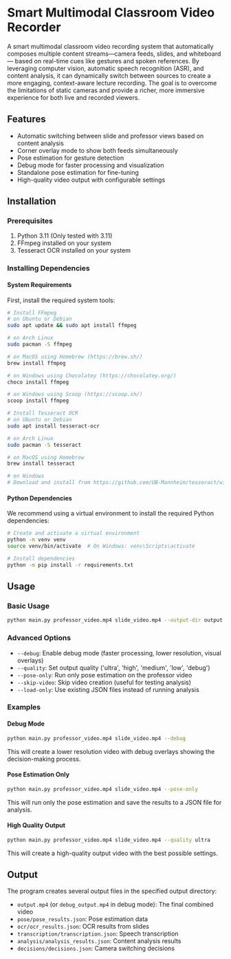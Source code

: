 # Smart Multimodal Classroom Video Recorder
A smart multimodal classroom video recording system that
automatically composes multiple content streams—camera feeds, slides, and whiteboard—
based on real-time cues like gestures and spoken references. By leveraging
computer vision, automatic speech recognition (ASR), and content analysis, it can dynamically
switch between sources to create a more engaging, context-aware
lecture recording. The goal is to overcome the limitations of static cameras and
provide a richer, more immersive experience for both live and recorded viewers.

## Features
- Automatic switching between slide and professor views based on content analysis
- Corner overlay mode to show both feeds simultaneously
- Pose estimation for gesture detection
- Debug mode for faster processing and visualization
- Standalone pose estimation for fine-tuning
- High-quality video output with configurable settings

## Installation

### Prerequisites
1. Python 3.11 (Only tested with 3.11)
2. FFmpeg installed on your system
3. Tesseract OCR installed on your system

### Installing Dependencies

#### System Requirements
First, install the required system tools:

```bash
# Install FFmpeg
# on Ubuntu or Debian
sudo apt update && sudo apt install ffmpeg

# on Arch Linux
sudo pacman -S ffmpeg

# on MacOS using Homebrew (https://brew.sh/)
brew install ffmpeg

# on Windows using Chocolatey (https://chocolatey.org/)
choco install ffmpeg

# on Windows using Scoop (https://scoop.sh/)
scoop install ffmpeg

# Install Tesseract OCR
# on Ubuntu or Debian
sudo apt install tesseract-ocr

# on Arch Linux
sudo pacman -S tesseract

# on MacOS using Homebrew
brew install tesseract

# on Windows
# Download and install from https://github.com/UB-Mannheim/tesseract/wiki
```

#### Python Dependencies
We recommend using a virtual environment to install the required Python dependencies:

```bash
# Create and activate a virtual environment
python -m venv venv
source venv/bin/activate  # On Windows: venv\Scripts\activate

# Install dependencies
python -m pip install -r requirements.txt
```

## Usage

### Basic Usage
```bash
python main.py professor_video.mp4 slide_video.mp4 --output-dir output
```

### Advanced Options
- `--debug`: Enable debug mode (faster processing, lower resolution, visual overlays)
- `--quality`: Set output quality ('ultra', 'high', 'medium', 'low', 'debug')
- `--pose-only`: Run only pose estimation on the professor video
- `--skip-video`: Skip video creation (useful for testing analysis)
- `--load-only`: Use existing JSON files instead of running analysis

### Examples

#### Debug Mode
```bash
python main.py professor_video.mp4 slide_video.mp4 --debug
```
This will create a lower resolution video with debug overlays showing the decision-making process.

#### Pose Estimation Only
```bash
python main.py professor_video.mp4 slide_video.mp4 --pose-only
```
This will run only the pose estimation and save the results to a JSON file for analysis.

#### High Quality Output
```bash
python main.py professor_video.mp4 slide_video.mp4 --quality ultra
```
This will create a high-quality output video with the best possible settings.

## Output
The program creates several output files in the specified output directory:
- `output.mp4` (or `debug_output.mp4` in debug mode): The final combined video
- `pose/pose_results.json`: Pose estimation data
- `ocr/ocr_results.json`: OCR results from slides
- `transcription/transcription.json`: Speech transcription
- `analysis/analysis_results.json`: Content analysis results
- `decisions/decisions.json`: Camera switching decisions